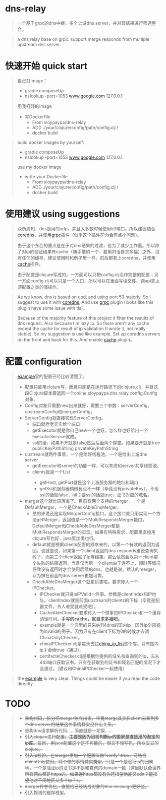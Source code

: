 # dns-relay
>一个基于grpc的dns中继。多个上游dns server，并对其结果进行筛选整合。

>a dns relay base on grpc. support merge responds from multiple upstream dns server.

# 快速开始 quick start 
>自己打image：
>* gradle composeUp
>* nslookup -port=1053 www.google.com 127.0.0.1
>
>用我打好的image
>* 写Dockerfile
>   * From xloypaypa/dns-relay
>   * ADD ./your/clojure/config/path/config.clj /
>   * docker build

>build docker images by yourself:
>* gradle composeUp
>* nslookup -port=1053 www.google.com 127.0.0.1
>
>use my docker image
>* write your Dockerfile
>   * From xloypaypa/dns-relay
>   * ADD ./your/clojure/config/path/config.clj /
>   * docker build

# 使用建议 using suggestions
>众所周知，dns是用的udp，并且大多数时候使用53端口。所以建议结合[coredns](https://coredns.io/)，并使用[grpc](https://coredns.io/plugins/grpc/)插件（似乎这个插件在tls会有点小问题）。
>
>由于这个东西的重点是在于对dns结果的过滤，也为了减少工作量。所以除了对ip的验证结果有cache（随手撸的一个，要用的话自求多福）之外，没有任何的缓存。建议使用时和例子里一样，前后都套上coredns，并使用[cache](https://coredns.io/plugins/cache/)插件。
>
>由于配置是clojure写成的。一方面可以只把config.clj当作完整的配置；另一方面config.clj可以只是一个入口，所以可以在里面写读文件、调api拿上游配置之类的骚操作。

>As we know, dns is based on upd, and using port 53 majorly. So I suggest to use it with [coredns](https://coredns.io/), And use [grpc](https://coredns.io/plugins/grpc/) plugin (looks like this plugin have some issue with tls)。
>
>Because of the majority feature of thie project it filter the results of dns request. Also because I'm lazy :p. So there aren't any cache except the cache for result of ip validation (I wrote it, not really stable). So my suggestion is use like example. Set up coredns servers on the front and back for this. And enable [cache](https://coredns.io/plugins/cache/) plugin。 

# 配置 configuration
>[example](https://github.com/xloypaypa/dns-relay/tree/master/example)里的配置已经比较清楚了。
>* 配置只能用clojure写，而且只能是在运行路径下的clojure.clj，并且这段Clojure脚本要返回一个online.xloypaypa.dns.relay.config.Config对象。
>* Config对象只需要new出来就好，需要三个参数：serverConfig，upstreamConfig和mergerConfig。
>* ServerConfig就直接实现ServerConfig。
>   * 端口就老老实实给个端口
>   * getExecutor就是你自己new一个也好，怎么样也好给出一个executorService就成。
>   * ssl的话，如果不开就是false然后后面两个穿空。如果要开就是true publicKeyPathString privateKeyPathString
>* upstream就两件事情，一个是给好线程池，一个是给出上游dns server
>   * getExecutor和server的功能一样，可以考虑和server共享线程池。
>   * clients就是一个List<ClientConfig>
>       * getHost, getPort就是这个上游服务器的地址和端口
>       * getSsl和服务器稍微有点不一样（毕竟没有privateKey）。不用ssl的话就false，nil；要ssl的话就true，证书对应的域名。
>* merger这个就比较厉害了。目前有两个支持的merger，一个是DefaultMerger，一个是CheckAbleDnsMerger。
>   * 总的来说还是实现MergerConfig接口，这个接口就只用实现一个方法getMerger，返回值是一个MultiRespondsMerger接口，DefaultMerger和CheckAbleDnsMerger都是MultiRespondsMerger的实现。如果有特殊需求，配置里直接用clojure写也好，java里加类也行。
>   * default就是根据clients配置的顺序来的。以第一个有效的返回为返回。也就是说，如果第一个client返回的dns responds里说查询失败了，而第二个client返回了ip等结果。那么依然会以第一client那个失败的结果返回。当且仅当第一个client由于连不上、超时等情况导致没有返回时才会使用后续的dns。也就是说，默认的merger，认为排在前面的dns server更加可靠。
>   * CheckAbleDnsMerger这个就更厉害啦。要求传入一个IPChecker。
>       * IPChecker就只做isIPValid一件事。参数是clientIndex和IP地址。clientIndex就是前面upstream的clients的下标（毕竟是配置文件，令人难受就难受吧）。
>       * CacheAbleChecker要求传入一个做事的IPChecker和一个缓存清理时间。**手写的cache，就自求多福吧。**
>       * example就是一个典型的只采纳114dns的国内ip，国外ip全部视为invalid的例子。因为只有在client下标为0的时候才去调ChinaOnlyChecker。
>       * chinaIPChecker.clj是每天去拉[china_ip_list](https://github.com/17mon/china_ip_list)这个库。只有国内ip才会给true（通过）。
>       * certifacteChecker.clj是根据你提供的域名和查询到的ip，去从443端口获取证书。只有在获取到的证书和域名匹配的情况下才会通过。（建议和ChinaIPChecker一起使用）

> the [example](https://github.com/xloypaypa/dns-relay/tree/master/example) is very clear. Things could be easier if you read the code directly.

# TODO
>* ~~重构代码，拆分把merger独立出来，毕竟merge其实和client去拿到多个dns server的结果这件事情其实没什么关系。~~
>* 重构dns请求解析代码……简直就是一坨屎……
>* ~~引入clojure进行配置。**主要是因为目前判断ip的国家是直接用的淘宝的ip库**。显然，用json配置这个是不可能的，但又不想写死，所以妥妥的clojure。~~
>* ~~引入ip校验。在merger里加一个配置叫做"verify":true，可结合chinaOnly使用。两个做的事情其实类似，只是一个是验证ip的归属地，一个是验证ip的证书是不是和查询的domain一致（这里默认全世界所有网站都是https的，如果连https都没有你还指望他能又cdn？能指望他对不同地区又多个ip？）。~~
>* ~~merger传参优化。直接给已经转成对象的dns message更好些。~~
>* 引入靠谱的缓存框架。
